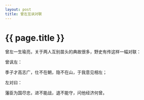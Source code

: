 ```yaml
---
layout: post
title: 曾左互讽对联
---
```


{{ page.title }}
===============

曾左一生瑜亮，关于两人互别苗头的典故很多，野史有传这样一幅对联：

曾讽左：

季子才高志广，仕不在朝，隐不在山，于我意见相左；

左对曰：

藩臣为国尽忠，进不能战，退不能守，问他经济何曾。

